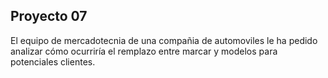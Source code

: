 ## Proyecto 07

El equipo de mercadotecnia de una compañia de automoviles le ha pedido analizar cómo ocurriría el remplazo entre marcar y modelos para potenciales clientes.